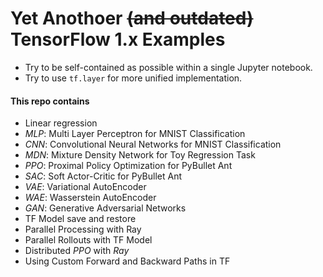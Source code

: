 # Yet Anothoer ~~(and outdated)~~ TensorFlow 1.x Examples
- Try to be self-contained as possible within a single Jupyter notebook. 
- Try to use ```tf.layer``` for more unified implementation. 

#### This repo contains
- Linear regression 
- *MLP*: Multi Layer Perceptron for MNIST Classification 
- *CNN*: Convolutional Neural Networks for MNIST Classification
- *MDN*: Mixture Density Network for Toy Regression Task
- *PPO*: Proximal Policy Optimization for PyBullet Ant
- *SAC*: Soft Actor-Critic for PyBullet Ant
- *VAE*: Variational AutoEncoder 
- *WAE*: Wasserstein AutoEncoder 
- *GAN*: Generative Adversarial Networks
- TF Model save and restore
- Parallel Processing with Ray
- Parallel Rollouts with TF Model
- Distributed *PPO* with *Ray*
- Using Custom Forward and Backward Paths in TF

